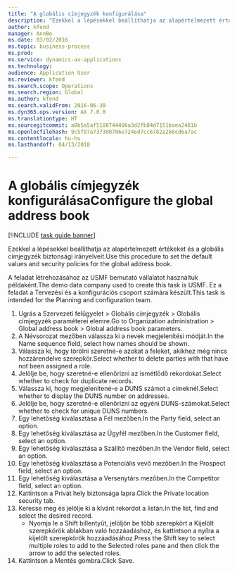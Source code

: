 ```yaml
--- 
title: "A globális címjegyzék konfigurálása"
description: "Ezekkel a lépésekkel beállíthatja az alapértelmezett értékeket és a globális címjegyzék biztonsági irányelveit."
author: kfend
manager: AnnBe
ms.date: 03/02/2016
ms.topic: business-process
ms.prod: 
ms.service: dynamics-ax-applications
ms.technology: 
audience: Application User
ms.reviewer: kfend
ms.search.scope: Operations
ms.search.region: Global
ms.author: kfend
ms.search.validFrom: 2016-06-30
ms.dyn365.ops.version: AX 7.0.0
ms.translationtype: HT
ms.sourcegitcommit: a8b5a5af5108744406a3d2fb84d7151baea2481b
ms.openlocfilehash: 9c5f07a7373d0706e724ed7cc6782a260cd6a7ac
ms.contentlocale: hu-hu
ms.lasthandoff: 04/13/2018

---
```

# <a name="configure-the-global-address-book"></a><span data-ttu-id="5c1b5-103">A globális címjegyzék konfigurálása</span><span class="sxs-lookup"><span data-stu-id="5c1b5-103">Configure the global address book</span></span>

[!INCLUDE [task guide banner](../../includes/task-guide-banner.md)]

<span data-ttu-id="5c1b5-104">Ezekkel a lépésekkel beállíthatja az alapértelmezett értékeket és a globális címjegyzék biztonsági irányelveit.</span><span class="sxs-lookup"><span data-stu-id="5c1b5-104">Use this procedure to set the default values and security policies for the global address book.</span></span> 

<span data-ttu-id="5c1b5-105">A feladat létrehozásához az USMF bemutató vállalatot használtuk példaként.</span><span class="sxs-lookup"><span data-stu-id="5c1b5-105">The demo data company used to create this task is USMF.</span></span> <span data-ttu-id="5c1b5-106">Ez a feladat a Tervezési és a konfigurációs csoport számára készült.</span><span class="sxs-lookup"><span data-stu-id="5c1b5-106">This task is intended for the Planning and configuration team.</span></span>

1. <span data-ttu-id="5c1b5-107">Ugrás a Szervezeti felügyelet > Globális címjegyzék > Globális címjegyzék paraméterei elemre.</span><span class="sxs-lookup"><span data-stu-id="5c1b5-107">Go to Organization administration > Global address book > Global address book parameters.</span></span>
2. <span data-ttu-id="5c1b5-108">A Névsorozat mezőben válassza ki a nevek megjelenítési módját.</span><span class="sxs-lookup"><span data-stu-id="5c1b5-108">In the Name sequence field, select how names should be shown.</span></span>
3. <span data-ttu-id="5c1b5-109">Válassza ki, hogy törölni szeretné-e azokat a feleket, akikhez még nincs hozzárendelve szerepkör.</span><span class="sxs-lookup"><span data-stu-id="5c1b5-109">Select whether to delete parties with that have not been assigned a role.</span></span>
4. <span data-ttu-id="5c1b5-110">Jelölje be, hogy szeretné-e ellenőrizni az ismétlődő rekordokat.</span><span class="sxs-lookup"><span data-stu-id="5c1b5-110">Select whether to check for duplicate records.</span></span>
5. <span data-ttu-id="5c1b5-111">Válassza ki, hogy megjelenítené-e a DUNS számot a címeknél.</span><span class="sxs-lookup"><span data-stu-id="5c1b5-111">Select whether to display the DUNS number on addresses.</span></span>
6. <span data-ttu-id="5c1b5-112">Jelölje be, hogy szeretné-e ellenőrizni az egyéni DUNS-számokat.</span><span class="sxs-lookup"><span data-stu-id="5c1b5-112">Select whether to check for unique DUNS numbers.</span></span>
7. <span data-ttu-id="5c1b5-113">Egy lehetőség kiválasztása a Fél mezőben.</span><span class="sxs-lookup"><span data-stu-id="5c1b5-113">In the Party field, select an option.</span></span>
8. <span data-ttu-id="5c1b5-114">Egy lehetőség kiválasztása az Ügyfél mezőben.</span><span class="sxs-lookup"><span data-stu-id="5c1b5-114">In the Customer field, select an option.</span></span>
9. <span data-ttu-id="5c1b5-115">Egy lehetőség kiválasztása a Szállító mezőben.</span><span class="sxs-lookup"><span data-stu-id="5c1b5-115">In the Vendor field, select an option.</span></span>
10. <span data-ttu-id="5c1b5-116">Egy lehetőség kiválasztása a Potenciális vevő mezőben.</span><span class="sxs-lookup"><span data-stu-id="5c1b5-116">In the Prospect field, select an option.</span></span>
11. <span data-ttu-id="5c1b5-117">Egy lehetőség kiválasztása a Versenytárs mezőben.</span><span class="sxs-lookup"><span data-stu-id="5c1b5-117">In the Competitor field, select an option.</span></span>
12. <span data-ttu-id="5c1b5-118">Kattintson a Privát hely biztonsága lapra.</span><span class="sxs-lookup"><span data-stu-id="5c1b5-118">Click the Private location security tab.</span></span>
13. <span data-ttu-id="5c1b5-119">Keresse meg és jelölje ki a kívánt rekordot a listán.</span><span class="sxs-lookup"><span data-stu-id="5c1b5-119">In the list, find and select the desired record.</span></span>
    * <span data-ttu-id="5c1b5-120">Nyomja le a Shift billentyűt, jelöljön be több szerepkört a Kijelölt szerepkörök ablakban való hozzáadáshoz, és kattintson a nyílra a kijelölt szerepkörök hozzáadásához.</span><span class="sxs-lookup"><span data-stu-id="5c1b5-120">Press the Shift key to select multiple roles to add to the Selected roles pane and then click the arrow to add the selected roles.</span></span>  
14. <span data-ttu-id="5c1b5-121">Kattintson a Mentés gombra.</span><span class="sxs-lookup"><span data-stu-id="5c1b5-121">Click Save.</span></span>



